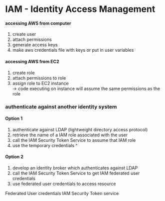 # IAM - Identity Access Management

#### accessing AWS from computer

1) create user  
2) attach permissions  
3) generate access keys  
4) make aws credentials file with keys or put   in user variables  


#### accessing AWS from EC2
1) create role  
2) attach permissions to role  
3) assign role to EC2 instance  
-> code executing on instance will assume the same permissions as the role

### authenticate against another identity system
#### Option 1
1) authenticate against LDAP (lightweight directory access protocol)  
2) retrieve the name of a IAM role associated with the user  
3) call the IAM Security Token Service to assume that IAM role  
4) use the temporary credentials ^  

#### Option 2
1) develop an identity broker which authenticates against LDAP  
2) call the IAM Security Token Service to get IAM federated user credentials  
3) use federated user credentials to access resource  


Federated User credentials
IAM Security Token service
